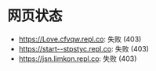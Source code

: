 # 网页状态
- https://Love.cfvqw.repl.co: 失败 (403)
- https://start--stpstyc.repl.co: 失败 (403)
- https://jsn.limkon.repl.co: 失败 (403)
